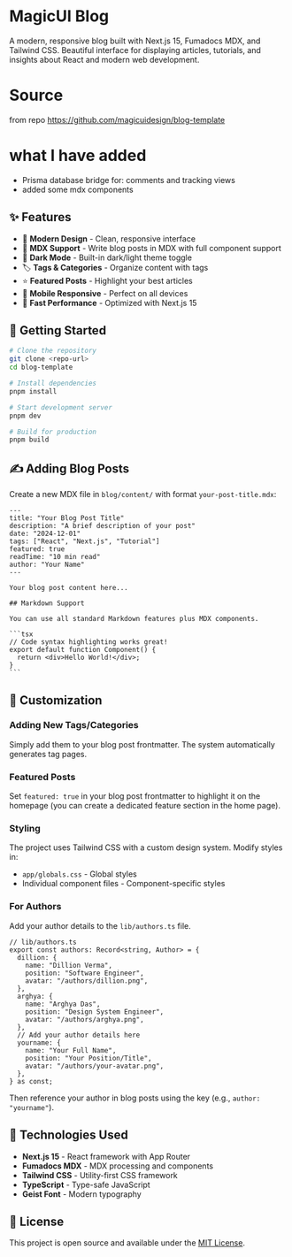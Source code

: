 # MagicUI Blog

A modern, responsive blog built with Next.js 15, Fumadocs MDX, and Tailwind CSS. Beautiful interface for displaying articles, tutorials, and insights about React and modern web development.

# Source
from repo https://github.com/magicuidesign/blog-template

# what I have added

- Prisma database bridge for: comments and tracking views
- added some mdx components

## ✨ Features

- 🎨 **Modern Design** - Clean, responsive interface
- 📝 **MDX Support** - Write blog posts in MDX with full component support
- 🌙 **Dark Mode** - Built-in dark/light theme toggle
- 🏷️ **Tags & Categories** - Organize content with tags
- ⭐ **Featured Posts** - Highlight your best articles
- 📱 **Mobile Responsive** - Perfect on all devices
- 🚀 **Fast Performance** - Optimized with Next.js 15

## 🚀 Getting Started

```bash
# Clone the repository
git clone <repo-url>
cd blog-template

# Install dependencies
pnpm install

# Start development server
pnpm dev

# Build for production
pnpm build
```

## ✍️ Adding Blog Posts

Create a new MDX file in `blog/content/` with format `your-post-title.mdx`:

````mdx
---
title: "Your Blog Post Title"
description: "A brief description of your post"
date: "2024-12-01"
tags: ["React", "Next.js", "Tutorial"]
featured: true
readTime: "10 min read"
author: "Your Name"
---

Your blog post content here...

## Markdown Support

You can use all standard Markdown features plus MDX components.

```tsx
// Code syntax highlighting works great!
export default function Component() {
  return <div>Hello World!</div>;
}
```
````

## 🎨 Customization

### Adding New Tags/Categories

Simply add them to your blog post frontmatter. The system automatically generates tag pages.

### Featured Posts

Set `featured: true` in your blog post frontmatter to highlight it on the homepage (you can create a dedicated feature section in the home page).

### Styling

The project uses Tailwind CSS with a custom design system. Modify styles in:

- `app/globals.css` - Global styles
- Individual component files - Component-specific styles

### For Authors

Add your author details to the `lib/authors.ts` file.

```tsx
// lib/authors.ts
export const authors: Record<string, Author> = {
  dillion: {
    name: "Dillion Verma",
    position: "Software Engineer",
    avatar: "/authors/dillion.png",
  },
  arghya: {
    name: "Arghya Das",
    position: "Design System Engineer",
    avatar: "/authors/arghya.png",
  },
  // Add your author details here
  yourname: {
    name: "Your Full Name",
    position: "Your Position/Title",
    avatar: "/authors/your-avatar.png",
  },
} as const;
```

Then reference your author in blog posts using the key (e.g., `author: "yourname"`).

## 📖 Technologies Used

- **Next.js 15** - React framework with App Router
- **Fumadocs MDX** - MDX processing and components
- **Tailwind CSS** - Utility-first CSS framework
- **TypeScript** - Type-safe JavaScript
- **Geist Font** - Modern typography

## 📄 License

This project is open source and available under the [MIT License](LICENSE).
